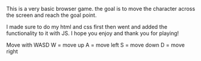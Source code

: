 This is a very basic browser game. the goal is to move the character across the screen and reach the goal point.

I made sure to do my html and css first then went and added the functionality to it with JS. I hope you enjoy and thank you for playing!

Move with WASD
W = move up
A = move left
S = move down
D = move right 
